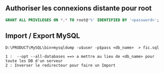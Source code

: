 
## Authoriser les connexions distante pour root

```sql
GRANT ALL PRIVILEGES ON *.* TO root@'%' IDENTIFIED BY '<password>';
```


## Import / Export MySQL  

	D:\PRODUCT\MySQL\bin>mysqldump -u$user -p$pass <db_name>  > fic.sql

	1 :  --opt --all-databases ==> a mettre au lieu de <db_name> pour toute les DB d'un serveur
	2 : Inverser le redirecteur pour faire un Import
